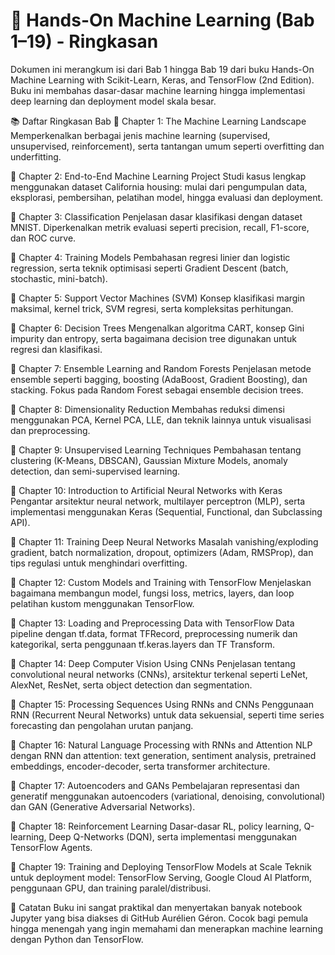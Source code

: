 # 📘 Hands-On Machine Learning (Bab 1–19) - Ringkasan
Dokumen ini merangkum isi dari Bab 1 hingga Bab 19 dari buku Hands-On Machine Learning with Scikit-Learn, Keras, and TensorFlow (2nd Edition). Buku ini membahas dasar-dasar machine learning hingga implementasi deep learning dan deployment model skala besar.

📚 Daftar Ringkasan Bab
🔹 Chapter 1: The Machine Learning Landscape
Memperkenalkan berbagai jenis machine learning (supervised, unsupervised, reinforcement), serta tantangan umum seperti overfitting dan underfitting.

🔹 Chapter 2: End-to-End Machine Learning Project
Studi kasus lengkap menggunakan dataset California housing: mulai dari pengumpulan data, eksplorasi, pembersihan, pelatihan model, hingga evaluasi dan deployment.

🔹 Chapter 3: Classification
Penjelasan dasar klasifikasi dengan dataset MNIST. Diperkenalkan metrik evaluasi seperti precision, recall, F1-score, dan ROC curve.

🔹 Chapter 4: Training Models
Pembahasan regresi linier dan logistic regression, serta teknik optimisasi seperti Gradient Descent (batch, stochastic, mini-batch).

🔹 Chapter 5: Support Vector Machines (SVM)
Konsep klasifikasi margin maksimal, kernel trick, SVM regresi, serta kompleksitas perhitungan.

🔹 Chapter 6: Decision Trees
Mengenalkan algoritma CART, konsep Gini impurity dan entropy, serta bagaimana decision tree digunakan untuk regresi dan klasifikasi.

🔹 Chapter 7: Ensemble Learning and Random Forests
Penjelasan metode ensemble seperti bagging, boosting (AdaBoost, Gradient Boosting), dan stacking. Fokus pada Random Forest sebagai ensemble decision trees.

🔹 Chapter 8: Dimensionality Reduction
Membahas reduksi dimensi menggunakan PCA, Kernel PCA, LLE, dan teknik lainnya untuk visualisasi dan preprocessing.

🔹 Chapter 9: Unsupervised Learning Techniques
Pembahasan tentang clustering (K-Means, DBSCAN), Gaussian Mixture Models, anomaly detection, dan semi-supervised learning.

🔹 Chapter 10: Introduction to Artificial Neural Networks with Keras
Pengantar arsitektur neural network, multilayer perceptron (MLP), serta implementasi menggunakan Keras (Sequential, Functional, dan Subclassing API).

🔹 Chapter 11: Training Deep Neural Networks
Masalah vanishing/exploding gradient, batch normalization, dropout, optimizers (Adam, RMSProp), dan tips regulasi untuk menghindari overfitting.

🔹 Chapter 12: Custom Models and Training with TensorFlow
Menjelaskan bagaimana membangun model, fungsi loss, metrics, layers, dan loop pelatihan kustom menggunakan TensorFlow.

🔹 Chapter 13: Loading and Preprocessing Data with TensorFlow
Data pipeline dengan tf.data, format TFRecord, preprocessing numerik dan kategorikal, serta penggunaan tf.keras.layers dan TF Transform.

🔹 Chapter 14: Deep Computer Vision Using CNNs
Penjelasan tentang convolutional neural networks (CNNs), arsitektur terkenal seperti LeNet, AlexNet, ResNet, serta object detection dan segmentation.

🔹 Chapter 15: Processing Sequences Using RNNs and CNNs
Penggunaan RNN (Recurrent Neural Networks) untuk data sekuensial, seperti time series forecasting dan pengolahan urutan panjang.

🔹 Chapter 16: Natural Language Processing with RNNs and Attention
NLP dengan RNN dan attention: text generation, sentiment analysis, pretrained embeddings, encoder-decoder, serta transformer architecture.

🔹 Chapter 17: Autoencoders and GANs
Pembelajaran representasi dan generatif menggunakan autoencoders (variational, denoising, convolutional) dan GAN (Generative Adversarial Networks).

🔹 Chapter 18: Reinforcement Learning
Dasar-dasar RL, policy learning, Q-learning, Deep Q-Networks (DQN), serta implementasi menggunakan TensorFlow Agents.

🔹 Chapter 19: Training and Deploying TensorFlow Models at Scale
Teknik untuk deployment model: TensorFlow Serving, Google Cloud AI Platform, penggunaan GPU, dan training paralel/distribusi.

🧠 Catatan
Buku ini sangat praktikal dan menyertakan banyak notebook Jupyter yang bisa diakses di GitHub Aurélien Géron. Cocok bagi pemula hingga menengah yang ingin memahami dan menerapkan machine learning dengan Python dan TensorFlow.
